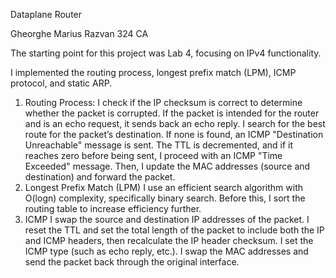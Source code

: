 Dataplane Router

Gheorghe Marius Razvan 324 CA

The starting point for this project was Lab 4, focusing on IPv4 functionality.

I implemented the routing process, longest prefix match (LPM), ICMP protocol, and static ARP.

1. Routing Process:
I check if the IP checksum is correct to determine whether the packet is corrupted.
If the packet is intended for the router and is an echo request, it sends back an echo reply.
I search for the best route for the packet’s destination. If none is found, an ICMP "Destination Unreachable" message is sent.
The TTL is decremented, and if it reaches zero before being sent, I proceed with an ICMP "Time Exceeded" message.
Then, I update the MAC addresses (source and destination) and forward the packet.
2. Longest Prefix Match (LPM)
I use an efficient search algorithm with O(logn) complexity, specifically binary search. Before this, I sort the routing table to increase efficiency further.
3. ICMP
I swap the source and destination IP addresses of the packet.
I reset the TTL and set the total length of the packet to include both the IP and ICMP headers, then recalculate the IP header checksum.
I set the ICMP type (such as echo reply, etc.).
I swap the MAC addresses and send the packet back through the original interface.
